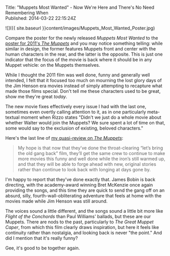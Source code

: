 Title: "Muppets Most Wanted" - Now We're Here and There's No Need Remembering When  
Published: 2014-03-22 22:15:24Z  
  
![]({{ site.baseurl }}content/images/Muppets_Most_Wanted_Poster.jpg)

Compare the poster for the newly released <em>Muppets Most Wanted</em> to the <a href="/2011/11/the-muppets-the-greatest-work-of-fan-fiction">poster for 2011's <em>The Muppets</em></a> and you may notice something telling: while similar in design, the former features Muppets front and center with the human characters in the rear, and the latter is the opposite. This is just one indicator that the focus of the movie is back where it should be in any Muppet vehicle: on the Muppets themselves.

While I thought the 2011 film was well done, funny and generally well intended, I felt that it focused too much on mourning the lost glory days of the Jim Henson era movies instead of simply attempting to recapture what made those films special. Don't tell me these characters used to be great, show me they're great <em>today</em>.

The new movie fixes effectively every issue I had with the last one, sometimes even overtly calling attention to it, as in one particularly meta-textual moment when Rizzo states "Didn't we just do a whole movie about whether Walter would join the Muppets? We sure spent a lot of time on that, some would say to the exclusion of existing, beloved characters."

Here's the last line of <a href="/2011/11/the-muppets-the-greatest-work-of-fan-fiction">my quasi-review on <em>The Muppets</em></a>:

> My hope is that now that they’ve done the throat-clearing “let’s bring the old gang back” film, they’ll get the same crew to continue to make more movies this funny and well done while the iron’s still warmed up, and that they will be able to forge ahead with new, original stories rather than continue to look back with longing at days gone by.

I'm happy to report that they've done exactly that. James Bobin is back directing, with the academy-award winning Bret McKenzie once again providing the songs, and this time they are quick to send the gang off on an absurd, silly, fourth-wall-obliterating adventure that feels at home with the movies made while Jim Henson was still around.

The voices sound a little different, and the songs sound a little bit more like <i>Flight of the Conchords</i> than Paul Williams' ballads, but these are our Muppets. There are nods to the past, particularly to <em>The Great Muppet Caper</em>, from which this film clearly draws inspiration, but here it feels like continuity rather than nostalgia, and looking back is never "the point." And did I mention that it's really funny?

Gee, it's good to be together again.